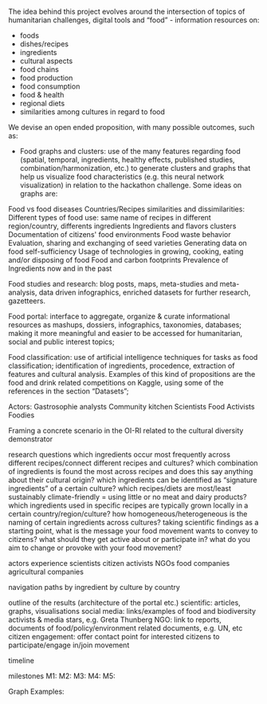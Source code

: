 The idea behind this project evolves around the intersection of topics of humanitarian challenges, digital tools and “food” - information resources on:
+ foods 
+ dishes/recipes
+ ingredients
+ cultural aspects
+ food chains
+ food production
+ food consumption
+ food & health
+ regional diets
+ similarities among cultures in regard to food

We devise an open ended proposition, with many possible outcomes, such as:

+ Food graphs and clusters: 
use of the many features regarding food (spatial, temporal, ingredients, healthy effects, published studies, combination/harmonization, etc.) to generate clusters and graphs that help us visualize food characteristics (e.g. this neural network visualization) in relation to the hackathon challenge. Some ideas on graphs are:

Food vs food diseases
Countries/Recipes similarities and dissimilarities: Different types of food use: same name of recipes in different region/country, differents ingredients
Ingredients and flavors clusters
Documentation of citizens' food environments 
Food waste behavior 
Evaluation, sharing and exchanging of seed varieties 
Generating data on food self-sufficiency 
Usage of technologies in growing, cooking, eating and/or disposing of food
Food and carbon footprints
Prevalence of Ingredients now and in the past

Food studies and research: blog posts, maps, meta-studies and meta-analysis, data driven infographics, enriched datasets for further research, gazetteers.

Food portal: interface to aggregate, organize & curate informational resources as mashups, dossiers, infographics, taxonomies, databases; making it more meaningful and easier to be accessed for humanitarian, social and public interest topics;

Food classification: use of artificial intelligence techniques for tasks as food classification; identification of ingredients, procedence, extraction of features and cultural analysis. Examples of this kind of propositions are the food and drink related competitions on Kaggle, using some of the references in the section “Datasets”;

Actors:
Gastrosophie analysts
Community kitchen
Scientists
Food Activists
Foodies

Framing a concrete scenario in the OI-RI related to the cultural diversity demonstrator 

research questions
which ingredients occur most frequently across different recipes/connect different recipes and cultures?
which combination of ingredients is found the most across recipes and does this say anything about their cultural origin?
which ingredients can be identified as “signature ingredients” of a certain culture?
which recipes/diets are most/least sustainably climate-friendly = using little or no meat and dairy products?
which ingredients used in specific recipes are typically grown locally in a certain country/region/culture?
how homogeneous/heterogeneous is the naming of certain ingredients across cultures?
taking scientific findings as a starting point, what is the message your food movement wants to convey to citizens? what should they get active about or participate in? what do you aim to change or provoke with your food movement?

actors experience
scientists
citizen activists
NGOs
food companies
agricultural companies

navigation paths
by ingredient
by culture
by country

outline of the results (architecture of the portal etc.)
scientific: articles, graphs, visualisations
social media: links/examples of food and biodiversity activists & media stars, e.g. Greta Thunberg
NGO: link to reports, documents of food/policy/environment related documents, e.g. UN, etc
citizen engagement: offer contact point for interested citizens to participate/engage in/join movement

timeline

milestones
M1: 
M2:
M3:
M4:
M5:


Graph Examples:


